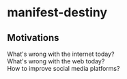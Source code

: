 # manifest-destiny

## Motivations

What's wrong with the internet today?\
What's wrong with the web today?\
How to improve social media platforms?
